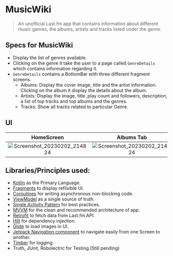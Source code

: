 # MusicWiki
> An unofficial Last.fm app that contains information about different music genres, the albums, artists and tracks listed under the genre.


## Specs for MusicWiki
- Display the list of genres available.
- Clicking on the genre it take the user to a page called ```GenreDetails``` which contains information regarding it.
- ```GenreDetails``` contains a BottomBar with three different fragment screens.
  - Albums: Display the cover image, title and the artist information. Clicking on the album it display the details about the album.
  - Artists: Display the image, title ,play count and followers, description, a list of top tracks and top albums and the genres.
  - Tracks: Show all tracks related to particular Genre.

## UI
HomeScreen | Albums Tab | Artists Tab | Tracks Tab
:-------------------------:|:-------------------------:|:-------------------------:|:-------------------------: 
![Screenshot_20230202_214824](https://user-images.githubusercontent.com/85388413/216382388-8ca4f68d-71f7-4c3a-b4b2-0d20e52ce659.png)|![Screenshot_20230202_214824](https://user-images.githubusercontent.com/85388413/216382388-8ca4f68d-71f7-4c3a-b4b2-0d20e52ce659.png)|![Screenshot_20230202_214824](https://user-images.githubusercontent.com/85388413/216382388-8ca4f68d-71f7-4c3a-b4b2-0d20e52ce659.png)|![Screenshot_20230202_214824](https://user-images.githubusercontent.com/85388413/216382388-8ca4f68d-71f7-4c3a-b4b2-0d20e52ce659.png)

## Libraries/Principles used: 
- [Kotlin](https://kotlinlang.org/) as the Primary Language.
- [Fragments](https://developer.android.com/guide/fragments) to display reflixible UI.
- [Coroutines](https://developer.android.com/kotlin/coroutines?gclsrc=ds&gclsrc=ds) for writing asynchronous non-blocking code.
- [ViewModel](https://developer.android.com/topic/libraries/architecture/viewmodel?gclsrc=ds&gclsrc=ds) as a single source of truth.
- [Single Activity Pattern](https://www.youtube.com/watch?v=2k8x8V77CrU) for best practices.
- [MVVM](https://developer.android.com/topic/architecture?gclsrc=ds&gclsrc=ds) for the clean and recommended architecture of app.
- [Retrofit](https://square.github.io/retrofit/) to fetch data from Last.fm API.
- [Hilt](https://developer.android.com/training/dependency-injection/hilt-android) for dependency injection.
- [Glide](https://github.com/bumptech/glide) to load images in UI.
- [Jetpack Navigation component](https://developer.android.com/guide/navigation?gclsrc=ds&gclsrc=ds) to navigate easily from one Screen to another.
- [Timber](https://github.com/JakeWharton/timber) for logging.
- Truth, JUnit, Robolectric for Testing.(Still pending)
